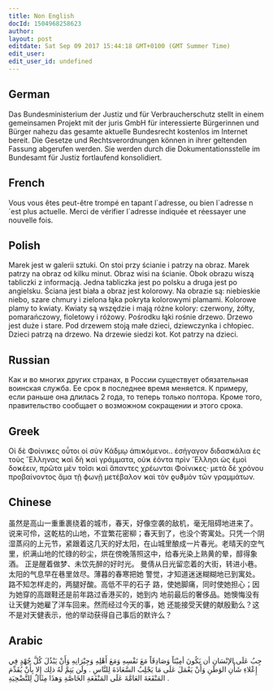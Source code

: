 ```yaml
---
title: Non English
docId: 1504968258623
author: 
layout: post
editdate: Sat Sep 09 2017 15:44:18 GMT+0100 (GMT Summer Time)
edit_user: 
edit_user_id: undefined
---
```


## German
Das Bundesministerium der Justiz und für Verbraucherschutz stellt in einem gemeinsamen Projekt mit der juris GmbH für interessierte Bürgerinnen und Bürger nahezu das gesamte aktuelle Bundesrecht kostenlos im Internet bereit. Die Gesetze und Rechtsverordnungen können in ihrer geltenden Fassung abgerufen werden. Sie werden durch die Dokumentationsstelle im Bundesamt für Justiz fortlaufend konsolidiert.

## French
Vous vous êtes peut-être trompé en tapant l´adresse, ou bien l´adresse n´est plus actuelle. Merci de vérifier l´adresse indiquée et réessayer une nouvelle fois.

## Polish
Marek jest w galerii sztuki. On stoi przy ścianie i patrzy na obraz. Marek patrzy na obraz od kilku minut. Obraz wisi na ścianie. Obok obrazu wiszą tabliczki z informacją. Jedna tabliczka jest po polsku a druga jest po angielsku. Ściana jest biała a obraz jest kolorowy. Na obrazie są: niebieskie niebo, szare chmury i zielona łąka pokryta kolorowymi plamami. Kolorowe plamy to kwiaty. Kwiaty są wszędzie i mają różne kolory: czerwony, żółty, pomarańczowy, fioletowy i różowy. Pośrodku łąki rośnie drzewo. Drzewo jest duże i stare. Pod drzewem stoją małe dzieci, dziewczynka i chłopiec. Dzieci patrzą na drzewo. Na drzewie siedzi kot. Kot patrzy na dzieci. 

## Russian
Как и во многих других странах, в России существует обязательная воинская служба. Ее срок в последнее время меняется. К примеру, если раньше она длилась 2 года, то теперь только полтора. Кроме того, правительство сообщает о возможном сокращении и этого срока.

## Greek
Οἱ δὲ Φοίνιϰες οὗτοι οἱ σὺν Κάδμῳ ἀπιϰόμενοι.. ἐσήγαγον διδασϰάλια ἐς τοὺς ῞Ελληνας ϰαὶ δὴ ϰαὶ γράμματα, οὐϰ ἐόντα πρὶν ῞Ελλησι ὡς ἐμοὶ δοϰέειν, πρῶτα μὲν τοῖσι ϰαὶ ἅπαντες χρέωνται Φοίνιϰες· μετὰ δὲ χρόνου προβαίνοντος ἅμα τῇ ϕωνῇ μετέβαλον ϰαὶ τὸν ϱυϑμὸν τῶν γραμμάτων. 

## Chinese
虽然是高山一重重裹绕着的城市，春天，好像空袭的敌机，毫无阻碍地进来了。
说来可伶，这乾枯的山地，不宜繁花密柳；春天到了，也没个寄寓处。只凭一个阴
湿蒸闷的上元节，紧跟着这几天的好太阳，在山城里酿成一片春光。老晴天的空气
里，织满山地的忙碌的砂尘，烘在傍晚落照这中，给春光染上熟黄的晕，醇得象酒。
正是醒着做梦、未饮先醉的好时光。
曼倩从日光留恋着的大街，转进小巷。太阳的气息早在巷里敛尽。薄暮的春寒把她
警觉，才知道迷迷糊糊地已到寓处。路不知怎样走的，两腿好酸。高低不平的石子
路，使她脚痛，同时使她担心；因为她穿的高跟鞋还是前年路过香港买的，她到内
地前最后的奢侈品。她懊悔没有让天健为她雇了洋车回来。然而经过今天的事，她
还能接受天健的献殷勤么？这不是对天健表示，他的举动获得自己事后的默许么？

## Arabic
جِبُ عَلَى الإنْسَانِ أن يَكُونَ أمِيْنَاً وَصَادِقَاً مَعَ نَفْسِهِ وَمَعَ أَهْلِهِ وَجِيْرَانِهِ وَأَنْ يَبْذُلَ كُلَّ جُهْدٍ فِي إِعْلاءِ شَأْنِ الوَطَنِ وَأَنْ يَعْمَلَ عَلَى مَا يَجْلِبُ السَّعَادَةَ لِلنَّاسِ . ولَن يَتِمَّ لَهُ ذلِك إِلا بِأَنْ يُقَدِّمَ المَنْفَعَةَ العَامَّةَ عَلَى المَنْفَعَةِ الخَاصَّةِ وَهذَا مِثَالٌ لِلتَّضْحِيَةِ .